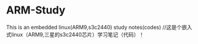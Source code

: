 # ARM-Study
This is an embedded linux(ARM9,s3c2440) study notes(codes)
//这是个嵌入式linux（ARM9,三星的s3c2440芯片）学习笔记（代码）！
